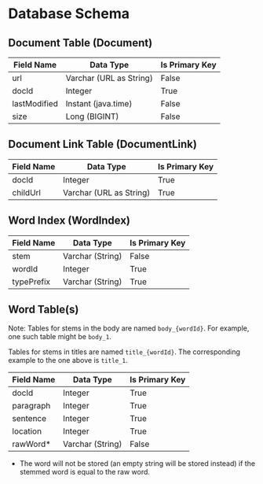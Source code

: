 # Database Schema
## Document Table (Document)
| Field Name   | Data Type               | Is Primary Key |
|--------------|-------------------------|----------------|
| url          | Varchar (URL as String) | False          |
| docId        | Integer                 | True           |
| lastModified | Instant (java.time)     | False          |
| size         | Long (BIGINT)           | False          |

## Document Link Table (DocumentLink)
| Field Name | Data Type               | Is Primary Key |
|------------|-------------------------|----------------|
| docId      | Integer                 | True           |
| childUrl   | Varchar (URL as String) | True           |

## Word Index (WordIndex)
| Field Name | Data Type        | Is Primary Key |
|------------|------------------|----------------|
| stem       | Varchar (String) | False          |
| wordId     | Integer          | True           |
| typePrefix | Varchar (String) | True           |

## Word Table(s)
Note: Tables for stems in the body are named `body_{wordId}`.
For example, one such table might be `body_1`.

Tables for stems in titles are named `title_{wordId}`.
The corresponding example to the one above is `title_1`.

| Field Name | Data Type        | Is Primary Key |
|------------|------------------|----------------|
| docId      | Integer          | True           |
| paragraph  | Integer          | True           |
| sentence   | Integer          | True           |
| location   | Integer          | True           |
| rawWord*   | Varchar (String) | False          |

* The word will not be stored (an empty string will be stored instead) if the stemmed word is equal to the raw word.

